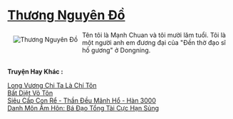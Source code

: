 <a href="https://truyentiki.com/thuong-nguyen-do.33526/" title="Thương Nguyên Đồ"><h1>Thương Nguyên Đồ</h1></a><div style="display:table"><img align="right" style="float: left; padding: 10px;" src="https://truyentiki.com/a/img/str/src/33526.jpg" alt="Thương Nguyên Đồ">Tên tôi là Mạnh Chuan và tôi mười lăm tuổi. Tôi là một người anh em đương đại của "Đền thờ đạo sĩ hồ gương" ở Dongning.</div><p><br><b>Truyện Hay Khác :</b></p><a href="https://truyentiki.com/long-vuong-chi-ta-la-chi-ton.33525/" alt="Long Vương Chi Ta Là Chí Tôn">Long Vương Chi Ta Là Chí Tôn</a><br/><a href="https://truyentiki.wordpress.com/2020/06/08/bat-diet-vo-ton/" alt="Bất Diệt Võ Tôn">Bất Diệt Võ Tôn</a><br/><a href="https://github.com/nownovels/top500/tree/master/truyenhay/33512/" alt="Siêu Cấp Con Rể - Thần Đều Mãnh Hổ - Hàn 3000">Siêu Cấp Con Rể - Thần Đều Mãnh Hổ - Hàn 3000</a><br/><a href="https://truyentiki.wordpress.com/2020/06/08/danh-mon-am-hon-ba-dao-tong-tai-cuc-han-sung/" alt="Danh Môn Ấm Hôn: Bá Đạo Tổng Tài Cực Hạn Sủng">Danh Môn Ấm Hôn: Bá Đạo Tổng Tài Cực Hạn Sủng</a><br/>